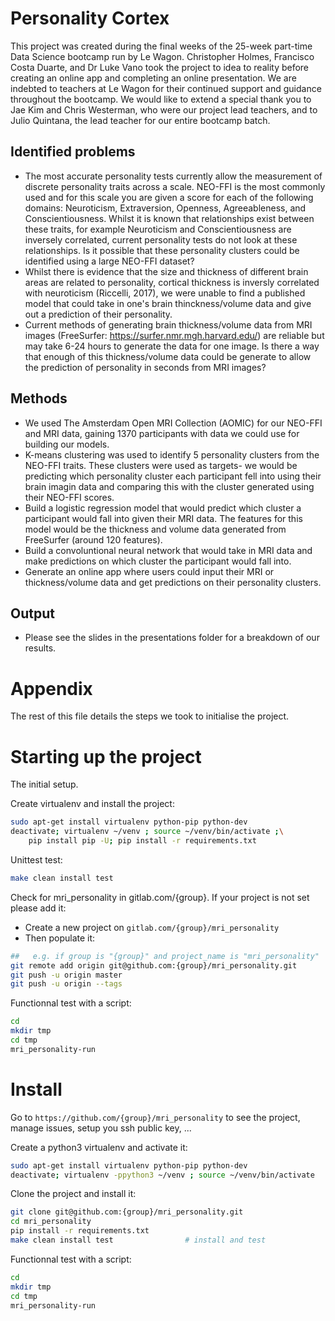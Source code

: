 # Personality Cortex

This project was created during the final weeks of the 25-week part-time Data Science bootcamp run by Le Wagon. Christopher Holmes, Francisco Costa Duarte, and Dr Luke Vano took the project to idea to reality before creating an online app and completing an online presentation. We are indebted to teachers at Le Wagon for their continued support and guidance throughout the bootcamp. We would like to extend a special thank you to Jae Kim and Chris Westerman, who were our project lead teachers, and to Julio Quintana, the lead teacher for our entire bootcamp batch.

## Identified problems

- The most accurate personality tests currently allow the measurement of discrete personality traits across a scale. NEO-FFI is the most commonly used and for this scale you are given a score for each of the following domains: Neuroticism, Extraversion, Openness, Agreeableness, and Conscientiousness. Whilst it is known that relationships exist between these traits, for example Neuroticism and Conscientiousness are inversely correlated, current personality tests do not look at these relationships. Is it possible that these personality clusters could be identified using a large NEO-FFI dataset?
- Whilst there is evidence that the size and thickness of different brain areas are related to personality, cortical thickness is inversly correlated with neuroticism (Riccelli, 2017), we were unable to find a published model that could take in one's brain thinckness/volume data and give out a prediction of their personality.
- Current methods of generating brain thickness/volume data from MRI images (FreeSurfer: https://surfer.nmr.mgh.harvard.edu/) are reliable but may take 6-24 hours to generate the data for one image. Is there a way that enough of this thickness/volume data could be generate to allow the prediction of personality in seconds from MRI images?

## Methods

- We used The Amsterdam Open MRI Collection (AOMIC) for our NEO-FFI and MRI data, gaining 1370 participants with data we could use for building our models.
- K-means clustering was used to identify 5 personality clusters from the NEO-FFI traits. These clusters were used as targets- we would be predicting which personality cluster each participant fell into using their brain imagin data and comparing this with the cluster generated using their NEO-FFI scores.
- Build a logistic regression model that would predict which cluster a participant would fall into given their MRI data. The features for this model would be the thickness and volume data generated from FreeSurfer (around 120 features).
- Build a convoluntional neural network that would take in MRI data and make predictions on which cluster the participant would fall into.
- Generate an online app where users could input their MRI or thickness/volume data and get predictions on their personality clusters.

## Output

- Please see the slides in the presentations folder for a breakdown of our results.

# Appendix 

The rest of this file details the steps we took to initialise the project.

# Starting up the project

The initial setup.

Create virtualenv and install the project:
```bash
sudo apt-get install virtualenv python-pip python-dev
deactivate; virtualenv ~/venv ; source ~/venv/bin/activate ;\
    pip install pip -U; pip install -r requirements.txt
```

Unittest test:
```bash
make clean install test
```

Check for mri_personality in gitlab.com/{group}.
If your project is not set please add it:

- Create a new project on `gitlab.com/{group}/mri_personality`
- Then populate it:

```bash
##   e.g. if group is "{group}" and project_name is "mri_personality"
git remote add origin git@github.com:{group}/mri_personality.git
git push -u origin master
git push -u origin --tags
```

Functionnal test with a script:

```bash
cd
mkdir tmp
cd tmp
mri_personality-run
```

# Install

Go to `https://github.com/{group}/mri_personality` to see the project, manage issues,
setup you ssh public key, ...

Create a python3 virtualenv and activate it:

```bash
sudo apt-get install virtualenv python-pip python-dev
deactivate; virtualenv -ppython3 ~/venv ; source ~/venv/bin/activate
```

Clone the project and install it:

```bash
git clone git@github.com:{group}/mri_personality.git
cd mri_personality
pip install -r requirements.txt
make clean install test                # install and test
```
Functionnal test with a script:

```bash
cd
mkdir tmp
cd tmp
mri_personality-run
```

